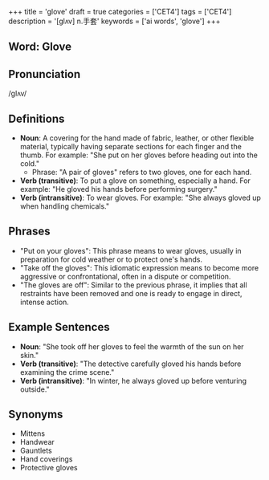 +++
title = 'glove'
draft = true
categories = ['CET4']
tags = ['CET4']
description = '[glʌv] n.手套'
keywords = ['ai words', 'glove']
+++

## Word: Glove

## Pronunciation
/ɡlʌv/

## Definitions
- **Noun**: A covering for the hand made of fabric, leather, or other flexible material, typically having separate sections for each finger and the thumb. For example: "She put on her gloves before heading out into the cold."
  - Phrase: "A pair of gloves" refers to two gloves, one for each hand.
- **Verb (transitive)**: To put a glove on something, especially a hand. For example: "He gloved his hands before performing surgery."
- **Verb (intransitive)**: To wear gloves. For example: "She always gloved up when handling chemicals."

## Phrases
- "Put on your gloves": This phrase means to wear gloves, usually in preparation for cold weather or to protect one's hands.
- "Take off the gloves": This idiomatic expression means to become more aggressive or confrontational, often in a dispute or competition.
- "The gloves are off": Similar to the previous phrase, it implies that all restraints have been removed and one is ready to engage in direct, intense action.

## Example Sentences
- **Noun**: "She took off her gloves to feel the warmth of the sun on her skin."
- **Verb (transitive)**: "The detective carefully gloved his hands before examining the crime scene."
- **Verb (intransitive)**: "In winter, he always gloved up before venturing outside."

## Synonyms
- Mittens
- Handwear
- Gauntlets
- Hand coverings
- Protective gloves
